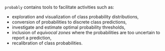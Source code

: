 `probably` contains tools to facilitate activities such as:

 * exploration and visualization of class probability distributions,
 * conversion of probabilities to discrete class predictions,
 * investigate and estimate optimal probability thresholds,
 * inclusion of _equivocal zones_ where the probabilities are too uncertain to report a prediction, 
 * recalibration of class probabilities.  

